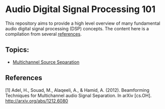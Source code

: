 # Audio Digital Signal Processing 101
This repository aims to provide a high level overview of many fundamental audio digital signal processing (DSP) concepts. The content here is a compilation from several [references](#references).

## Topics:
* [Multichannel Source Separation](multichannel_source_separation.ipynb)

## References
[1] Adel, H., Souad, M., Alaqeeli, A., & Hamid, A. (2012). Beamforming Techniques for Multichannel audio Signal Separation. In arXiv [cs.OH]. http://arxiv.org/abs/1212.6080 </br>
